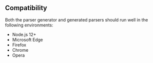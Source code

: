 ## Compatibility

Both the parser generator and generated parsers should run well in the following environments:

- Node.js 12+
- Microsoft Edge
- Firefox
- Chrome
- Opera
